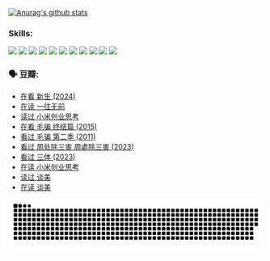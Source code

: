 
[![Anurag's github stats](https://github-readme-stats.vercel.app/api?username=w940853815)](https://github.com/anuraghazra/github-readme-stats)

### Skills:

<code><img height="32" src="https://cdn.jsdelivr.net/npm/simple-icons@v5/icons/python.svg"></code>
<code><img height="32" src="https://cdn.jsdelivr.net/npm/simple-icons@v5/icons/javascript.svg"></code>
<code><img height="32" src="https://cdn.jsdelivr.net/npm/simple-icons@v5/icons/django.svg"></code>
<code><img height="32" src="https://cdn.jsdelivr.net/npm/simple-icons@v5/icons/flask.svg"></code>
<code><img height="32" src="https://cdn.jsdelivr.net/npm/simple-icons@v5/icons/vuetify.svg"></code>
<code><img height="32" src="https://cdn.jsdelivr.net/npm/simple-icons@v5/icons/git.svg"></code>
<code><img height="32" src="https://cdn.jsdelivr.net/npm/simple-icons@v5/icons/docker.svg"></code>
<code><img height="32" src="https://cdn.jsdelivr.net/npm/simple-icons@v5/icons/postgresql.svg"></code>
<code><img height="32" src="https://cdn.jsdelivr.net/npm/simple-icons@v5/icons/elasticsearch.svg"></code>
<code><img height="32" src="https://cdn.jsdelivr.net/npm/simple-icons@v5/icons/macos.svg"></code>
<code><img height="32" src="https://cdn.jsdelivr.net/npm/simple-icons@v5/icons/linux.svg"></code>

### 🗣 豆瓣:

<!-- DOUBAN-ACTIVITIES:START -->
- [在看 新生‎ (2024)](https://www.douban.com/people/136069238/status/4607441062/?_i=15876169)
- [在读 一往无前](https://www.douban.com/people/136069238/status/4590507310/?_i=15876169)
- [读过 小米创业思考](https://www.douban.com/people/136069238/status/4590506983/?_i=15876169)
- [在看 毛骗 终结篇‎ (2015)](https://www.douban.com/people/136069238/status/4581971924/?_i=15876169)
- [看过 毛骗 第二季‎ (2011)](https://www.douban.com/people/136069238/status/4581971810/?_i=15876169)
- [看过 周处除三害 周處除三害‎ (2023)](https://www.douban.com/people/136069238/status/4575646701/?_i=15876169)
- [看过 三体‎ (2023)](https://www.douban.com/people/136069238/status/4574263039/?_i=15876169)
- [在读 小米创业思考](https://www.douban.com/people/136069238/status/4572047905/?_i=15876169)
- [读过 谈美](https://www.douban.com/people/136069238/status/4572047629/?_i=15876169)
- [在读 谈美](https://www.douban.com/people/136069238/status/4560861771/?_i=15876169)
<!-- DOUBAN-ACTIVITIES:END -->


![Snake animation](https://raw.githubusercontent.com/w940853815/w940853815/output/github-contribution-grid-snake.svg)

<!--
**w940853815/w940853815** is a ✨ _special_ ✨ repository because its `README.md` (this file) appears on your GitHub profile.

Here are some ideas to get you started:

- 🔭 I’m currently working on ...
- 🌱 I’m currently learning ...
- 👯 I’m looking to collaborate on ...
- 🤔 I’m looking for help with ...
- 💬 Ask me about ...
- 📫 How to reach me: ...
- 😄 Pronouns: ...
- ⚡ Fun fact: ...
-->
